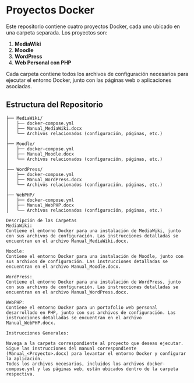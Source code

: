 # **Proyectos Docker**

Este repositorio contiene cuatro proyectos Docker, cada uno ubicado en una carpeta separada. Los proyectos son:

1. **MediaWiki**
2. **Moodle**
3. **WordPress**
4. **Web Personal con PHP**

Cada carpeta contiene todos los archivos de configuración necesarios para ejecutar el entorno Docker, junto con las páginas web o aplicaciones asociadas.

## **Estructura del Repositorio**

```text
├── MediaWiki/
│   ├── docker-compose.yml
│   ├── Manual_MediaWiki.docx
│   └── Archivos relacionados (configuración, páginas, etc.)
│
├── Moodle/
│   ├── docker-compose.yml
│   ├── Manual_Moodle.docx
│   └── Archivos relacionados (configuración, páginas, etc.)
│
├── WordPress/
│   ├── docker-compose.yml
│   ├── Manual_WordPress.docx
│   └── Archivos relacionados (configuración, páginas, etc.)
│
├── WebPHP/
│   ├── docker-compose.yml
│   ├── Manual_WebPHP.docx
│   └── Archivos relacionados (configuración, páginas, etc.)

Descripción de las Carpetas
MediaWiki:
Contiene el entorno Docker para una instalación de MediaWiki, junto con sus archivos de configuración. Las instrucciones detalladas se encuentran en el archivo Manual_MediaWiki.docx.

Moodle:
Contiene el entorno Docker para una instalación de Moodle, junto con sus archivos de configuración. Las instrucciones detalladas se encuentran en el archivo Manual_Moodle.docx.

WordPress:
Contiene el entorno Docker para una instalación de WordPress, junto con sus archivos de configuración. Las instrucciones detalladas se encuentran en el archivo Manual_WordPress.docx.

WebPHP:
Contiene el entorno Docker para un portafolio web personal desarrollado en PHP, junto con sus archivos de configuración. Las instrucciones detalladas se encuentran en el archivo Manual_WebPHP.docx.

Instrucciones Generales:

Navega a la carpeta correspondiente al proyecto que deseas ejecutar.
Sigue las instrucciones del manual correspondiente (Manual_<Proyecto>.docx) para levantar el entorno Docker y configurar la aplicación.
Todos los archivos necesarios, incluidos los archivos docker-compose.yml y las páginas web, están ubicados dentro de la carpeta respectiva.
 
